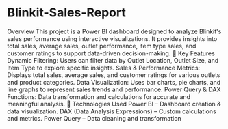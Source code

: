 # Blinkit-Sales-Report
Overview
This project is a Power BI dashboard designed to analyze Blinkit's sales performance using interactive visualizations. It provides insights into total sales, average sales, outlet performance, item type sales, and customer ratings to support data-driven decision-making.
🔹 Key Features
Dynamic Filtering: Users can filter data by Outlet Location, Outlet Size, and Item Type to explore specific insights.
Sales & Performance Metrics: Displays total sales, average sales, and customer ratings for various outlets and product categories.
Data Visualization: Uses bar charts, pie charts, and line graphs to represent sales trends and performance.
Power Query & DAX Functions: Data transformation and calculations for accurate and meaningful analysis.
📂 Technologies Used
Power BI – Dashboard creation & data visualization.
DAX (Data Analysis Expressions) – Custom calculations and metrics.
Power Query – Data cleaning and transformation

